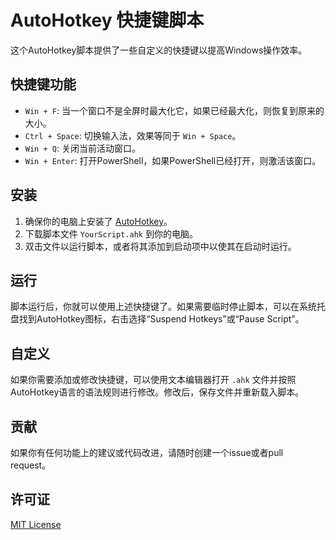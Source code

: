 # AutoHotkey 快捷键脚本

这个AutoHotkey脚本提供了一些自定义的快捷键以提高Windows操作效率。

## 快捷键功能

- `Win + F`: 当一个窗口不是全屏时最大化它，如果已经最大化，则恢复到原来的大小。
- `Ctrl + Space`: 切换输入法，效果等同于 `Win + Space`。
- `Win + Q`: 关闭当前活动窗口。
- `Win + Enter`: 打开PowerShell，如果PowerShell已经打开，则激活该窗口。

## 安装

1. 确保你的电脑上安装了 [AutoHotkey](https://www.autohotkey.com/)。
2. 下载脚本文件 `YourScript.ahk` 到你的电脑。
3. 双击文件以运行脚本，或者将其添加到启动项中以使其在启动时运行。

## 运行

脚本运行后，你就可以使用上述快捷键了。如果需要临时停止脚本，可以在系统托盘找到AutoHotkey图标，右击选择“Suspend Hotkeys”或“Pause Script”。

## 自定义

如果你需要添加或修改快捷键，可以使用文本编辑器打开 `.ahk` 文件并按照AutoHotkey语言的语法规则进行修改。修改后，保存文件并重新载入脚本。

## 贡献

如果你有任何功能上的建议或代码改进，请随时创建一个issue或者pull request。

## 许可证

[MIT License](LICENSE)


